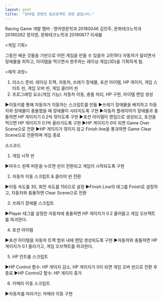 ```yaml
---
layout: post
title:  "모바일 콘텐츠 팀프로젝트 관련 글입니다."
---
```


Racing Game 개발 멤버 : 영어영문학과 20180046 김민주, 문화테크노학과 20190262 정지영, 문화테크노학과 20190677 이새봄

<게임 기획>

그동안 배운 것들을 기반으로 어떤 게임을 만들 수 있을까 고민하다 자동차가 달리면서 장애물을 피하고, 아이템을 먹으면서 완주하는 레이싱 게임(3D)을 기획하게 됨.

<제작 과정>

1. 리소스 준비: 레이싱 트랙, 자동차, 쓰레기 장애물, 포션 아이템, HP 게이지, 게임 스타트 씬, 게임 오버 씬, 게임 클리어 씬
2. 프로그래밍 요소(게임 기능): 자동차 이동, 충돌 처리, HP 구현, 아이템 랜덤 생성

▶이동키를 통해 자동차가 이동하는 스크립트를 만듦
▶쓰레기 장애물을 배치하고 자동차와 장애물이 충돌했을 때 장애물이 사라지도록 구현
▶자동차 플레이어가 장애물과 충돌하면 HP 게이지기 0.2씩 깎이도록 구현
▶포션 아이템이 랜덤으로 생성되고, 포션을 먹으면 HP 게이지가 0.1씩 올라가도록 구현
▶HP 게이지가 0이 되면 Game Over Scene으로 전환
▶HP 게이지가 깎이지 않고 Finish line을 통과하면 Game Clear Scene으로 전환하며 게임 종료

소스코드

1. 게임 시작 씬

▶마우스 왼쪽 버튼을 누르면 씬이 전환되고 게임이 시작되도록 구현

2. 자동차 이동 스크립트 & 클리어 씬 전환

▶이동 속도를 30, 회전 속도를 150으로 설정
▶Finish Line의 태그를 Finish로 설정하고, 자동차와 충돌하면 Clear Scene으로 전환

3. 쓰레기 장애물 스크립트
 
▶Player 태그를 설정한 자동차에 충돌하면 HP 게이지가 0.2 줄어들고 게임 오브젝트를 파괴한다. 

4. 포션 아이템 

▶포션 아이템을 자동차 트랙 범위 내에 랜덤 생성되도록 구현
▶자동차와 충돌하면 HP 게이지가 0.1 올라가고, 게임 오브젝트를 파괴한다.

5. HP 컨트롤 스크립트

▶HP Control 함수: HP 게이지 감소, HP 게이지가 0이 되면 게임 오버 씬으로 전환 후 종료
▶HP Control2 함수: HP 게이지 증가

6. 카메라 이동 스크립트

▶자동차를 따라가는 카메라 이동 구현
